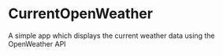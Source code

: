 # CurrentOpenWeather
A simple app which displays the current weather data using the OpenWeather API
